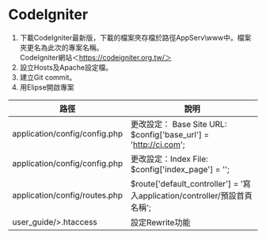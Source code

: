 # CodeIgniter

1. 下載CodeIgniter最新版，下載的檔案夾存檔於路徑AppServ\www中。檔案夾更名為此次的專案名稱。    
   CodeIgniter網站＜https://codeigniter.org.tw/＞
2. 設立Hosts及Apache設定檔。
3. 建立Git commit。
4. 用Elipse開啟專案  

|路徑|說明|
| ------|------ |
|application/config/config.php |更改設定： Base Site URL:  $config['base_url'] = 'http://ci.com'; |
|application/config/config.php |更改設定：Index File: $config['index_page'] = '';|
|application/config/routes.php |$route['default_controller'] = '寫入application/controller/預設首頁名稱';|
|user_guide/>.htaccess         |設定Rewrite功能| 
